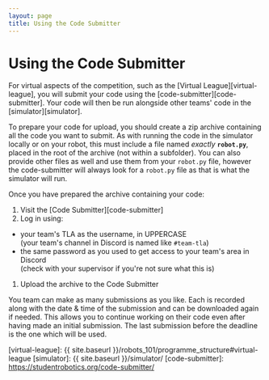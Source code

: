 ```yaml
---
layout: page
title: Using the Code Submitter
---
```


# Using the Code Submitter

For virtual aspects of the competition, such as the [Virtual League][virtual-league], you will submit your code using the [code-submitter][code-submitter].
Your code will then be run alongside other teams' code in the [simulator][simulator].

To prepare your code for upload, you should create a zip archive containing all the code you want to submit.
As with running the code in the simulator locally or on your robot, this must include a file named _exactly_ **`robot.py`**, placed in the root of the archive (not within a subfolder).
You can also provide other files as well and use them from your `robot.py` file, however the code-submitter will always look for a `robot.py` file as that is what the simulator will run.

Once you have prepared the archive containing your code:

1. Visit the [Code Submitter][code-submitter]
1. Log in using:
  * your team's TLA as the username, in UPPERCASE\
    (your team's channel in Discord is named like `#team-tla`)
  * the same password as you used to get access to your team's area in Discord\
    (check with your supervisor if you're not sure what this is)
1. Upload the archive to the Code Submitter

You team can make as many submissions as you like.
Each is recorded along with the date & time of the submission and can be downloaded again if needed.
This allows you to continue working on their code even after having made an initial submission.
The last submission before the deadline is the one which will be used.

[virtual-league]: {{ site.baseurl }}/robots_101/programme_structure#virtual-league
[simulator]: {{ site.baseurl }}/simulator/
[code-submitter]: https://studentrobotics.org/code-submitter/
